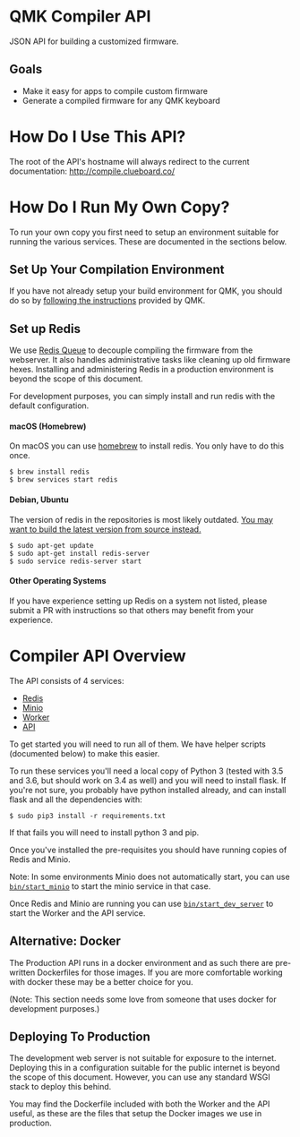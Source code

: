 # QMK Compiler API

JSON API for building a customized firmware.

## Goals

* Make it easy for apps to compile custom firmware
* Generate a compiled firmware for any QMK keyboard

# How Do I Use This API?

The root of the API's hostname will always redirect to the current documentation: http://compile.clueboard.co/

# How Do I Run My Own Copy?

To run your own copy you first need to setup an environment suitable for running the various services. These are documented in the sections below.

## Set Up Your Compilation Environment

If you have not already setup your build environment for QMK, you should
do so by [following the instructions](https://github.com/jackhumbert/qmk_firmware/blob/master/readme.md) provided by QMK.

## Set up Redis

We use [Redis Queue](http://python-rq.org) to decouple compiling the firmware from the webserver. It also handles administrative tasks like cleaning up old firmware hexes. Installing and administering Redis in a production environment is beyond the scope of this document.

For development purposes, you can simply install and run redis with the default configuration.

#### macOS (Homebrew)

On macOS you can use [homebrew](http://brew.sh) to install redis. You only
have to do this once.

    $ brew install redis
    $ brew services start redis

#### Debian, Ubuntu

The version of redis in the repositories is most likely outdated.
[You may want to build the latest version from source
instead.](http://redis.io/topics/quickstart)

    $ sudo apt-get update
    $ sudo apt-get install redis-server
    $ sudo service redis-server start

#### Other Operating Systems

If you have experience setting up Redis on a system not listed, please submit a PR with instructions so that others may benefit from your experience.

# Compiler API Overview

The API consists of 4 services:

* [Redis](https://redis.io)
* [Minio](https://minio.io)
* [Worker](https://github.com/qmk/qmk_compiler_worker)
* [API](https://github.com/qmk/qmk_compiler_api)

To get started you will need to run all of them. We have helper scripts (documented below) to make this easier.

To run these services you'll need a local copy of Python 3 (tested with 3.5 and 3.6, but should work on 3.4 as well) and you will need to install flask. If you're not sure, you probably have python installed already, and can install flask and all the dependencies with:

    $ sudo pip3 install -r requirements.txt

If that fails you will need to install python 3 and pip.

Once you've installed the pre-requisites you should have running copies of Redis and Minio.

Note: In some environments Minio does not automatically start, you can use [`bin/start_minio`](bin/start_minio) to start the minio service in that case.

Once Redis and Minio are running you can use [`bin/start_dev_server`](bin/start_dev_server) to start the Worker and the API service.

Alternative: Docker
-------------------

The Production API runs in a docker environment and as such there are pre-written Dockerfiles for those images. If you are more comfortable working with docker these may be a better choice for you.

(Note: This section needs some love from someone that uses docker for development purposes.)


Deploying To Production
-----------------------

The development web server is not suitable for exposure to the internet. Deploying this in a configuration suitable for the public internet is beyond the scope of this document. However, you can use any standard WSGI stack to deploy this behind.

You may find the Dockerfile included with both the Worker and the API useful, as these are the files that setup the Docker images we use in production.
